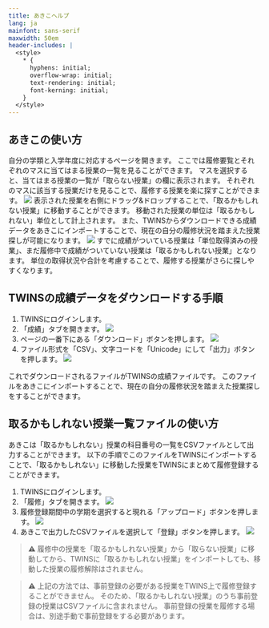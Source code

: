 ```yaml
---
title: あきこヘルプ
lang: ja
mainfont: sans-serif
maxwidth: 50em
header-includes: |
  <style>
    * {
      hyphens: initial;
      overflow-wrap: initial;
      text-rendering: initial;
      font-kerning: initial;
    }
  </style>
---
```


## あきこの使い方

自分の学類と入学年度に対応するページを開きます。
ここでは履修要覧とそれぞれのマスに当てはまる授業の一覧を見ることができます。
マスを選択すると、当てはまる授業の一覧が「取らない授業」の欄に表示されます。
それぞれのマスに該当する授業だけを見ることで、履修する授業を楽に探すことができます。
![](images/cell-selected.png)
表示された授業を右側にドラッグ&ドロップすることで、「取るかもしれない授業」に移動することができます。
移動された授業の単位は「取るかもしれない」単位として計上されます。
また、TWINSからダウンロードできる成績データをあきこにインポートすることで、現在の自分の履修状況を踏まえた授業探しが可能になります。
![](images/grades-imported.png)
すでに成績がついている授業は「単位取得済みの授業」、まだ履修中で成績がついていない授業は「取るかもしれない授業」となります。
単位の取得状況や合計を考慮することで、履修する授業がさらに探しやすくなります。

## TWINSの成績データをダウンロードする手順

1. TWINSにログインします。
2. 「成績」タブを開きます。
   ![](images/grades-tab.png)
3. ページの一番下にある「ダウンロード」ボタンを押します。
   ![](images/download-button.png)
4. ファイル形式を「CSV」、文字コードを「Unicode」にして「出力」ボタンを押します。
   ![](images/export-button.png)

これでダウンロードされるファイルがTWINSの成績ファイルです。
このファイルをあきこにインポートすることで、現在の自分の履修状況を踏まえた授業探しをすることができます。

## 取るかもしれない授業一覧ファイルの使い方

あきこは「取るかもしれない」授業の科目番号の一覧をCSVファイルとして出力することができます。
以下の手順でこのファイルをTWINSにインポートすることで、「取るかもしれない」に移動した授業をTWINSにまとめて履修登録することができます。

1. TWINSにログインします。
2. 「履修」タブを開きます。
   ![](images/register-tab.png)
3. 履修登録期間中の学期を選択すると現れる「アップロード」ボタンを押します。
   ![](images/upload-button.png)
4. あきこで出力したCSVファイルを選択して「登録」ボタンを押します。
   ![](images/register-button.png)

> ⚠️ 履修中の授業を「取るかもしれない授業」から「取らない授業」に移動してから、TWINSに「取るかもしれない授業」をインポートしても、移動した授業の履修解除はされません。

> ⚠️ 上記の方法では、事前登録の必要がある授業をTWINS上で履修登録することができません。
> そのため、「取るかもしれない授業」のうち事前登録の授業はCSVファイルに含まれません。
> 事前登録の授業を履修する場合は、別途手動で事前登録をする必要があります。
